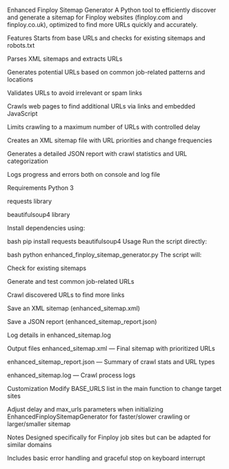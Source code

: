 Enhanced Finploy Sitemap Generator
A Python tool to efficiently discover and generate a sitemap for Finploy websites (finploy.com and finploy.co.uk), optimized to find more URLs quickly and accurately.

Features
Starts from base URLs and checks for existing sitemaps and robots.txt

Parses XML sitemaps and extracts URLs

Generates potential URLs based on common job-related patterns and locations

Validates URLs to avoid irrelevant or spam links

Crawls web pages to find additional URLs via links and embedded JavaScript

Limits crawling to a maximum number of URLs with controlled delay

Creates an XML sitemap file with URL priorities and change frequencies

Generates a detailed JSON report with crawl statistics and URL categorization

Logs progress and errors both on console and log file

Requirements
Python 3

requests library

beautifulsoup4 library

Install dependencies using:

bash
pip install requests beautifulsoup4
Usage
Run the script directly:

bash
python enhanced_finploy_sitemap_generator.py
The script will:

Check for existing sitemaps

Generate and test common job-related URLs

Crawl discovered URLs to find more links

Save an XML sitemap (enhanced_sitemap.xml)

Save a JSON report (enhanced_sitemap_report.json)

Log details in enhanced_sitemap.log

Output files
enhanced_sitemap.xml — Final sitemap with prioritized URLs

enhanced_sitemap_report.json — Summary of crawl stats and URL types

enhanced_sitemap.log — Crawl process logs

Customization
Modify BASE_URLS list in the main function to change target sites

Adjust delay and max_urls parameters when initializing EnhancedFinploySitemapGenerator for faster/slower crawling or larger/smaller sitemap

Notes
Designed specifically for Finploy job sites but can be adapted for similar domains

Includes basic error handling and graceful stop on keyboard interrupt
